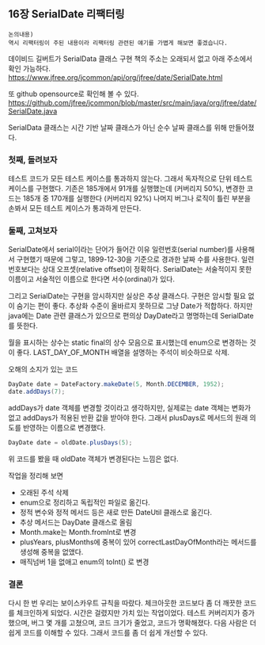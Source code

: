 ## 16장 SerialDate 리팩터링

```
논의내용)
역시 리팩터링이 주된 내용이라 리팩터링 관련된 얘기를 가볍게 해보면 좋겠습니다.
```

데이비드 길버트가 SerialData 클래스 구현
책의 주소는 오래되서 없고 아래 주소에서 확인 가능하다.
https://www.jfree.org/jcommon/api/org/jfree/date/SerialDate.html

또 github opensource로 확인해 볼 수 있다.
https://github.com/jfree/jcommon/blob/master/src/main/java/org/jfree/date/SerialDate.java

SerialData 클래스는 시간 기반 날짜 클래스가 아닌 순수 날짜 클래스를 위해 만들어졌다.

### 첫째, 돌려보자

테스트 코드가 모든 테스트 케이스를 통과하지 않는다. 그래서 독자적으로 단위 테스트 케이스를 구현했다.
기존은 185개에서 91개를 실행했는데 (커버리지 50%), 변경한 코드는 185개 중 170개를 실행한다 (커버리지 92%)
나머지 버그나 로직이 틀린 부분을 손봐서 모든 테스트 케이스가 통과하게 만든다.

### 둘째, 고쳐보자

SerialDate에서 serial이라는 단어가 들어간 이유
일련번호(serial number)를 사용해서 구현했기 때문에 그렇고, 1899-12-30을 기준으로 경과한 날짜 수를 사용한다.
일련번호보다는 상대 오프셋(relative offset)이 정확하다. SerialDate는 서술적이지 못한 이름이고 서술적인 이름으로 한다면 서수(ordinal)가 있다.

그리고 SerialDate는 구현을 암시하지만 실상은 추상 클래스다. 구현은 암시할 필요 없이 숨기는 편이 좋다.
추상화 수준이 올바르지 못하므로 그냥 Date가 적합하다.
하지만 java에는 Date 관련 클래스가 있으므로 편의상 DayDate라고 명명하는데 SerialDate를 뜻한다.

월을 표시하는 상수는 static final의 상수 모음으로 표시했는데 enum으로 변경하는 것이 좋다.
LAST_DAY_OF_MONTH 배열을 설명하는 주석이 비슷하므로 삭제.

오해의 소지가 있는 코드

``` java
DayDate date = DateFactory.makeDate(5, Month.DECEMBER, 1952);
date.addDays(7);
```

addDays가 date 객체를 변경할 것이라고 생각하지만, 실제로는 date 객체는 변화가 없고 addDays가 적용된 반환 값을 받아야 한다.
그래서 plusDays로 메서드의 원래 의도를 반영하는 이름으로 변경했다.

``` java
DayDate date = oldDate.plusDays(5);
```

위 코드를 봤을 때 oldDate 객체가 변경된다는 느낌은 없다.

작업을 정리해 보면

- 오래된 주석 삭제
- enum으로 정리하고 독립적인 파일로 옮긴다.
- 정적 변수와 정적 메서드 등은 새로 만든 DateUtil 클래스로 옮긴다.
- 추상 메서드는 DayDate 클래스로 올림
- Month.make는 Month.fromInt로 변경
- plusYears, plusMonths에 중복이 있어 correctLastDayOfMonth라는 메서드를 생성해 중복을 없앴다.
- 매직넘버 1을 없애고 enum의 toInt() 로 변경

### 결론

다시 한 번 우리는 보이스카우트 규칙을 따랐다.
체크아웃한 코드보다 좀 더 깨끗한 코드를 체크인하게 되었다.
시간은 걸렸지만 가치 있는 작업이었다.
테스트 커버리지가 증가했으며, 버그 몇 개를 고쳤으며, 코드 크기가 줄었고, 코드가 명확해졌다.
다음 사람은 더 쉽게 코드를 이해할 수 있다.
그래서 코드를 좀 더 쉽게 개선할 수 있다.